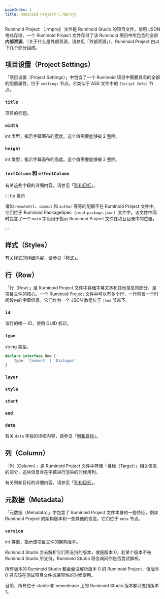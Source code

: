 ```yaml
---
pageIndex: 1
title: Ruminoid Project（.rmproj）
---
```


Ruminoid Project （.rmproj）文件是 Ruminoid Studio 的项目文件，使用 JSON 格式存储。一个 Ruminoid Project 文件存储了该 Ruminoid 项目中所包含的全部**内部资源**。（关于什么是外部资源，请参见「外部资源」）。Ruminoid Project 由以下几个部分组成。

## 项目设置（Project Settings）

「项目设置（Project Settings）」中包含了一个 Ruminoid 项目中需要具有的全部的配置属性，位于 `settings` 节点。它类似于 ASS 文件中的 `[Script Info]` 节点。

### `title`

项目的标题。

### `width`

int 类型，指示字幕画布的宽度。这个值需要能够被 2 整除。

### `height`

int 类型，指示字幕画布的高度。这个值需要能够被 2 整除。

### `textColumn` 和 `effectColumn`

有关这些字段的详细内容，请参见「[列和目标](./ColumnAndTarget.html)」。

::: tip 提示

诸如 `remoteUrl`、`commit` 和 `author` 等等的配置不在 Ruminoid Project 文件中。它们位于 Ruminoid PackageSpec（`rmnd-package.json`）文件中。该文件中同时包含了一个 `main` 字段用于指示 Ruminoid Project 文件在项目目录中的位置。

:::

## 样式（Styles）

有关样式的详细内容，请参见「[样式](./Styles.html)」。

## 行（Row）

「行（Row）」是 Ruminoid Project 文件中存储字幕文本和其他信息的部分，是项目文件的核心。一个 Ruminoid Project 文件中可以有多个行，一行包含一个时间段内的字幕信息。它们作为一个 JSON 数组位于 `rows` 节点下。

### `id`

该行的唯一 ID，使用 GUID 标识。

### `type`

string 类型。

```ts
declare interface Row {
    type: 'Comment' | 'Dialogue'
}
```

### `layer`

### `style`

### `start`

### `end`

### `data`

有关 `data` 字段的详细内容，请参见「[列和目标](./ColumnAndTarget.html)」。

## 列（Column）

「列（Column）」是 Ruminoid Project 文件中存储「目标（Target）」相关信息的部分，这些信息会在字幕进行渲染的时候用到。

有关列和目标的详细内容，请参见「[列和目标](./ColumnAndTarget.html)」。

## 元数据（Metadata）

「元数据（Metadata）」中包含了 Ruminoid Project 文件本身的一些特征，例如 Ruminoid Project 的架构版本和一些其他的信息。它们位于 `meta` 节点。

### `version`

int 类型，指示该项目文件的架构版本。

Ruminoid Studio 会去解析它们所支持的版本，或是版本 0。若某个版本不被 Ruminoid Studio 所支持，Ruminoid Studio 将会询问你是否尝试解析。

所有版本的 Ruminoid Studio 都会尝试解析版本 0 的 Ruminoid Project，但版本 0 只应该在测试项目文件或兼容性的时候使用。

目前，所有位于 stable 和 newrelease 上的 Ruminoid Studio 版本都只支持版本 1。
